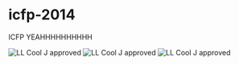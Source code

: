 # icfp-2014

ICFP YEAHHHHHHHHHH

![LL Cool J approved](http://media.giphy.com/media/10DDXIuJMGzqbC/giphy.gif)
![LL Cool J approved](http://uproxx.files.wordpress.com/2013/02/ll-cool-j.gif)
![LL Cool J approved](http://24.media.tumblr.com/tumblr_lhv4e40Z1j1qgnq3do1_400.gif)
